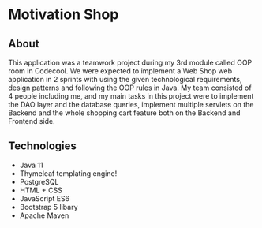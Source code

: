 # Motivation Shop

## About

This application was a teamwork project during my 3rd module called OOP room in Codecool. We were expected to implement a Web Shop web application in 2 sprints with using the given technological requirements, design patterns and following the OOP rules in Java. My team consisted of 4 people including me, and my main tasks in this project were to implement the DAO layer and the database queries, implement multiple servlets on the Backend and the whole shopping cart feature both on the Backend and Frontend side.

## Technologies

- Java 11
- Thymeleaf templating engine!
- PostgreSQL
- HTML + CSS
- JavaScript ES6
- Bootstrap 5 libary
- Apache Maven




